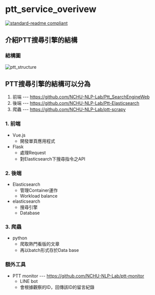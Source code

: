 # ptt_service_overivew

[![standard-readme compliant](https://img.shields.io/badge/readme%20style-standard-brightgreen.svg?style=flat-square)](https://github.com/RichardLitt/standard-readme)

## 介紹PTT搜尋引擎的結構

### 結構圖

![ptt_structure](https://user-images.githubusercontent.com/44884255/154961477-7120b710-af9d-4501-8654-15e38290e029.png)

## PTT搜尋引擎的結構可以分為
1. 前端 --- https://github.com/NCHU-NLP-Lab/Ptt_SearchEngineWeb
2. 後端 --- https://github.com/NCHU-NLP-Lab/Ptt-Elasticsearch
3. 爬蟲 --- https://github.com/NCHU-NLP-Lab/ptt-scrapy

### 1. 前端 
+ Vue.js
  + 開發單頁應用程式
+ Flask
  + 處理Request
  + 對Elasticsearch下搜尋指令之API

### 2. 後端
+ Elasticsearch
  + 管理Container運作
  + Workload balance
+ elasticsearch
  + 搜尋引擎
  + Database
### 3. 爬蟲
+ python
  + 爬取熱門看版的文章 
  + 再以batch形式存於Data base

### 額外工具
+ PTT monitor --- https://github.com/NCHU-NLP-Lab/ptt-monitor
  + LINE bot
  + 會根據觀察的ID，回傳該ID的留言紀錄
